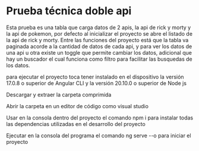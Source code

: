 # Prueba técnica doble api

Esta prueba es una tabla que carga datos de 2 apis, la api de rick y morty y la api de pokemon, por defecto al inicializar el proyecto se abre el listado de la api de rick y morty. Entre las funciones del proyecto está que la tabla va paginada acorde a la cantidad de datos de cada api, y para ver los datos de una api u otra existe un toggle que permite cambiar los datos, adicional que hay un buscador el cual funciona como filtro para facilitar las busquedas de los datos.

para ejecutar el proyecto toca tener instalado en el dispositivo la versión 17.0.8 o superior de Angular CLI y la versión 20.10.0 o superior de Node js

Descargar y extraer la carpeta comprimida

Abrir la carpeta en un editor de código como visual studio

Usar en la consola dentro del proyecto el comando npm i para instalar todas las dependencias utilizadas en el desarrollo del proyecto

Ejecutar en la consola del programa el comando ng serve --o para iniciar el proyecto
